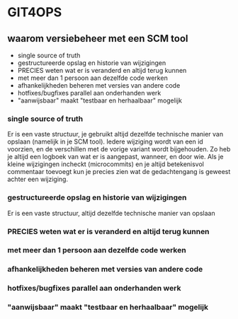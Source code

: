 
[//]: # "purpose: demo file for version control" 
[//]: # "author : Luuk Dijkhuis" 
[//]: # "init   : 20160929" 
[//]: # "version: 0.0.1" 

# GIT4OPS
## waarom versiebeheer met een SCM tool

- single source of truth
- gestructureerde opslag en historie van wijzigingen
- PRECIES weten wat er is veranderd en altijd terug kunnen
- met meer dan 1 persoon aan dezelfde code werken
- afhankelijkheden beheren met versies van andere code
- hotfixes/bugfixes parallel aan onderhanden werk 
- "aanwijsbaar" maakt "testbaar en herhaalbaar" mogelijk

### single source of truth
Er is een vaste structuur, je gebruikt altijd dezelfde technische manier van opslaan (namelijk in je SCM tool).
Iedere wijziging wordt van een id voorzien, en de verschillen met de vorige variant wordt bijgehouden. Zo heb
je altijd een logboek van wat er is aangepast, wanneer, en door wie. Als je kleine wijzigingen incheckt
(microcommits) en je altijd betekenisvol commentaar toevoegt kun je precies zien wat de gedachtengang is geweest achter een
wijziging.

### gestructureerde opslag en historie van wijzigingen
Er is een vaste structuur, altijd dezelfde technische manier van opslaan


### PRECIES weten wat er is veranderd en altijd terug kunnen


### met meer dan 1 persoon aan dezelfde code werken

### afhankelijkheden beheren met versies van andere code

### hotfixes/bugfixes parallel aan onderhanden werk 

### "aanwijsbaar" maakt "testbaar en herhaalbaar" mogelijk


